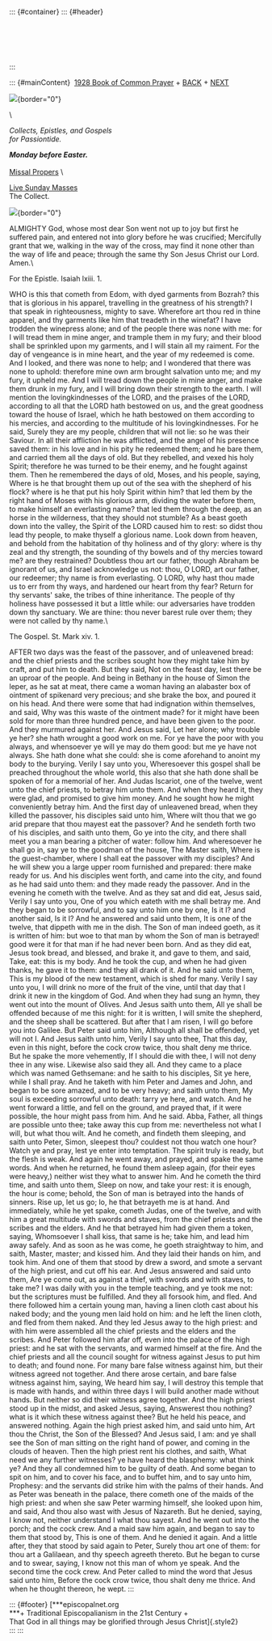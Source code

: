 ::: {#container}
::: {#header}
#  
:::

::: {#mainContent}
 [1928 Book of Common Prayer](../index.html) + [BACK](palmsunday.html) +
[NEXT](tuesdaybfreaster.html)

![](http://stats.superstats.com/b/ss/DAVIDMCMANNES/1){border="0"}

\

*Collects, Epistles, and Gospels\
for Passiontide.*

***Monday before Easter.***\
[](../readings/HolyWeek.html#anchor3148954)\
[Missal Propers](Missal/HolyWeekMonday.html)
[](http://www.episcopalnet.org/DBS/DOR.html#anchor1129459)\

[Live Sunday
Masses](http://www.episcopalnet.org/DBS/Sedona/stream.html)\
The Collect.

![](http://stats.superstats.com/b/ss/DAVIDMCMANNES/1){border="0"}

ALMIGHTY God, whose most dear Son went not up to joy but first he
suffered pain, and entered not into glory before he was crucified;
Mercifully grant that we, walking in the way of the cross, may find it
none other than the way of life and peace; through the same thy Son
Jesus Christ our Lord. Amen.\

For the Epistle. Isaiah lxiii. 1.

WHO is this that cometh from Edom, with dyed garments from Bozrah? this
that is glorious in his apparel, travelling in the greatness of his
strength? I that speak in righteousness, mighty to save. Wherefore art
thou red in thine apparel, and thy garments like him that treadeth in
the winefat? I have trodden the winepress alone; and of the people there
was none with me: for I will tread them in mine anger, and trample them
in my fury; and their blood shall be sprinkled upon my garments, and I
will stain all my raiment. For the day of vengeance is in mine heart,
and the year of my redeemed is come. And I looked, and there was none to
help; and I wondered that there was none to uphold: therefore mine own
arm brought salvation unto me; and my fury, it upheld me. And I will
tread down the people in mine anger, and make them drunk in my fury, and
I will bring down their strength to the earth. I will mention the
lovingkindnesses of the LORD, and the praises of the LORD, according to
all that the LORD hath bestowed on us, and the great goodness toward the
house of Israel, which he hath bestowed on them according to his
mercies, and according to the multitude of his lovingkindnesses. For he
said, Surely they are my people, children that will not lie: so he was
their Saviour. In all their affliction he was afflicted, and the angel
of his presence saved them: in his love and in his pity he redeemed
them; and he bare them, and carried them all the days of old. But they
rebelled, and vexed his holy Spirit; therefore he was turned to be their
enemy, and he fought against them. Then he remembered the days of old,
Moses, and his people, saying, Where is he that brought them up out of
the sea with the shepherd of his flock? where is he that put his holy
Spirit within him? that led them by the right hand of Moses with his
glorious arm, dividing the water before them, to make himself an
everlasting name? that led them through the deep, as an horse in the
wilderness, that they should not stumble? As a beast goeth down into the
valley, the Spirit of the LORD caused him to rest: so didst thou lead
thy people, to make thyself a glorious name. Look down from heaven, and
behold from the habitation of thy holiness and of thy glory: where is
thy zeal and thy strength, the sounding of thy bowels and of thy mercies
toward me? are they restrained? Doubtless thou art our father, though
Abraham be ignorant of us, and Israel acknowledge us not: thou, O LORD,
art our father, our redeemer; thy name is from everlasting. O LORD, why
hast thou made us to err from thy ways, and hardened our heart from thy
fear? Return for thy servants\' sake, the tribes of thine inheritance.
The people of thy holiness have possessed it but a little while: our
adversaries have trodden down thy sanctuary. We are thine: thou never
barest rule over them; they were not called by thy name.\

The Gospel. St. Mark xiv. 1.

AFTER two days was the feast of the passover, and of unleavened bread:
and the chief priests and the scribes sought how they might take him by
craft, and put him to death. But they said, Not on the feast day, lest
there be an uproar of the people. And being in Bethany in the house of
Simon the leper, as he sat at meat, there came a woman having an
alabaster box of ointment of spikenard very precious; and she brake the
box, and poured it on his head. And there were some that had indignation
within themselves, and said, Why was this waste of the ointment made?
for it might have been sold for more than three hundred pence, and have
been given to the poor. And they murmured against her. And Jesus said,
Let her alone; why trouble ye her? she hath wrought a good work on me.
For ye have the poor with you always, and whensoever ye will ye may do
them good: but me ye have not always. She hath done what she could: she
is come aforehand to anoint my body to the burying. Verily I say unto
you, Wheresoever this gospel shall be preached throughout the whole
world, this also that she hath done shall be spoken of for a memorial of
her. And Judas Iscariot, one of the twelve, went unto the chief priests,
to betray him unto them. And when they heard it, they were glad, and
promised to give him money. And he sought how he might conveniently
betray him. And the first day of unleavened bread, when they killed the
passover, his disciples said unto him, Where wilt thou that we go arid
prepare that thou mayest eat the passover? And he sendeth forth two of
his disciples, and saith unto them, Go ye into the city, and there shall
meet you a man bearing a pitcher of water: follow him. And wheresoever
he shall go in, say ye to the goodman of the house, The Master saith,
Where is the guest-chamber, where I shall eat the passover with my
disciples? And he will shew you a large upper room furnished and
prepared: there make ready for us. And his disciples went forth, and
came into the city, and found as he had said unto them: and they made
ready the passover. And in the evening he cometh with the twelve. And as
they sat and did eat, Jesus said, Verily I say unto you, One of you
which eateth with me shall betray me. And they began to be sorrowful,
and to say unto him one by one, Is it I? and another said, Is it I? And
he answered and said unto them, It is one of the twelve, that dippeth
with me in the dish. The Son of man indeed goeth, as it is written of
him: but woe to that man by whom the Son of man is betrayed! good were
it for that man if he had never been born. And as they did eat, Jesus
took bread, and blessed, and brake it, and gave to them, and said, Take,
eat: this is my body. And he took the cup, and when he had given thanks,
he gave it to them: and they all drank of it. And he said unto them,
This is my blood of the new testament, which is shed for many. Verily I
say unto you, I will drink no more of the fruit of the vine, until that
day that I drink it new in the kingdom of God. And when they had sung an
hymn, they went out into the mount of Olives. And Jesus saith unto them,
All ye shall be offended because of me this night: for it is written, I
will smite the shepherd, and the sheep shall be scattered. But after
that I am risen, I will go before you into Galilee. But Peter said unto
him, Although all shall be offended, yet will not I. And Jesus saith
unto him, Verily I say unto thee, That this day, even in this night,
before the cock crow twice, thou shalt deny me thrice. But he spake the
more vehemently, If I should die with thee, I will not deny thee in any
wise. Likewise also said they all. And they came to a place which was
named Gethsemane: and he saith to his disciples, Sit ye here, while I
shall pray. And he taketh with him Peter and James and John, and began
to be sore amazed, and to be very heavy; and saith unto them, My soul is
exceeding sorrowful unto death: tarry ye here, and watch. And he went
forward a little, and fell on the ground, and prayed that, if it were
possible, the hour might pass from him. And he said. Abba, Father, all
things are possible unto thee; take away this cup from me: nevertheless
not what I will, but what thou wilt. And he cometh, and findeth them
sleeping, and saith unto Peter, Simon, sleepest thou? couldest not thou
watch one hour? Watch ye and pray, lest ye enter into temptation. The
spirit truly is ready, but the flesh is weak. And again he went away,
and prayed, and spake the same words. And when he returned, he found
them asleep again, (for their eyes were heavy,) neither wist they what
to answer him. And he cometh the third time, and saith unto them, Sleep
on now, and take your rest: it is enough, the hour is come; behold, the
Son of man is betrayed into the hands of sinners. Rise up, let us go;
lo, he that betrayeth me is at hand. And immediately, while he yet
spake, cometh Judas, one of the twelve, and with him a great multitude
with swords and staves, from the chief priests and the scribes and the
elders. And he that betrayed him had given them a token, saying,
Whomsoever I shall kiss, that same is he; take him, and lead him away
safely. And as soon as he was come, he goeth straightway to him, and
saith, Master, master; and kissed him. And they laid their hands on him,
and took him. And one of them that stood by drew a sword, and smote a
servant of the high priest, and cut off his ear. And Jesus answered and
said unto them, Are ye come out, as against a thief, with swords and
with staves, to take me? I was daily with you in the temple teaching,
and ye took me not: but the scriptures must be fulfilled. And they all
forsook him, and fled. And there followed him a certain young man,
having a linen cloth cast about his naked body; and the young men laid
hold on him: and he left the linen cloth, and fled from them naked. And
they led Jesus away to the high priest: and with him were assembled all
the chief priests and the elders and the scribes. And Peter followed him
afar off, even into the palace of the high priest: and he sat with the
servants, and warmed himself at the fire. And the chief priests and all
the council sought for witness against Jesus to put him to death; and
found none. For many bare false witness against him, but their witness
agreed not together. And there arose certain, and bare false witness
against him, saying, We heard him say, I will destroy this temple that
is made with hands, and within three days I will build another made
without hands. But neither so did their witness agree together. And the
high priest stood up in the midst, and asked Jesus, saying, Answerest
thou nothing? what is it which these witness against thee? But he held
his peace, and answered nothing. Again the high priest asked him, and
said unto him, Art thou the Christ, the Son of the Blessed? And Jesus
said, I am: and ye shall see the Son of man sitting on the right hand of
power, and coming in the clouds of heaven. Then the high priest rent his
clothes, and saith, What need we any further witnesses? ye have heard
the blasphemy: what think ye? And they all condemned him to be guilty of
death. And some began to spit on him, and to cover his face, and to
buffet him, and to say unto him, Prophesy: and the servants did strike
him with the palms of their hands. And as Peter was beneath in the
palace, there cometh one of the maids of the high priest: and when she
saw Peter warming himself, she looked upon him, and said, And thou also
wast with Jesus of Nazareth. But he denied, saying, I know not, neither
understand I what thou sayest. And he went out into the porch; and the
cock crew. And a maid saw him again, and began to say to them that stood
by, This is one of them. And he denied it again. And a little after,
they that stood by said again to Peter, Surely thou art one of them: for
thou art a Galilaean, and thy speech agreeth thereto. But he began to
curse and to swear, saying, I know not this man of whom ye speak. And
the second time the cock crew. And Peter called to mind the word that
Jesus said unto him, Before the cock crow twice, thou shalt deny me
thrice. And when he thought thereon, he wept.
:::

::: {#footer}
[***episcopalnet.org\
***+ Traditional Episcopalianism in the 21st Century +\
That God in all things may be glorified through Jesus Christ]{.style2}\
:::
:::
